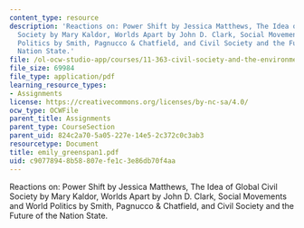 ```yaml
---
content_type: resource
description: 'Reactions on: Power Shift by Jessica Matthews, The Idea of Global Civil
  Society by Mary Kaldor, Worlds Apart by John D. Clark, Social Movements and World
  Politics by Smith, Pagnucco & Chatfield, and Civil Society and the Future of the
  Nation State.'
file: /ol-ocw-studio-app/courses/11-363-civil-society-and-the-environment-spring-2005/c90778948b58807efe1c3e86db70f4aa_emily_greenspan1.pdf
file_size: 69984
file_type: application/pdf
learning_resource_types:
- Assignments
license: https://creativecommons.org/licenses/by-nc-sa/4.0/
ocw_type: OCWFile
parent_title: Assignments
parent_type: CourseSection
parent_uid: 824c2a70-5a05-227e-14e5-2c372c0c3ab3
resourcetype: Document
title: emily_greenspan1.pdf
uid: c9077894-8b58-807e-fe1c-3e86db70f4aa
---
```

Reactions on: Power Shift by Jessica Matthews, The Idea of Global Civil Society by Mary Kaldor, Worlds Apart by John D. Clark, Social Movements and World Politics by Smith, Pagnucco & Chatfield, and Civil Society and the Future of the Nation State.